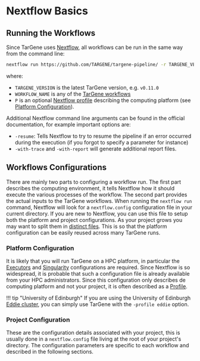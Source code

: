 # Nextflow Basics

## Running the Workflows

Since TarGene uses [Nextflow](https://www.nextflow.io/), all workflows can be run in the same way from the command line:

```bash
nextflow run https://github.com/TARGENE/targene-pipeline/ -r TARGENE_VERSION -entry WORKFLOW_NAME -profile P -resume
```

where:

- `TARGENE_VERSION` is the latest TarGene version, e.g. `v0.11.0`
- `WORKFLOW_NAME` is any of the [TarGene workflows](@ref "Project Configuration")
- `P` is an optional [Nextflow profile](https://www.nextflow.io/docs/latest/config.html) describing the computing platform (see [Platform Configuration](@ref)).

Additional Nextflow command line arguments can be found in the official documentation, for example important options are:

- `-resume`: Tells Nextflow to try to resume the pipeline if an error occurred during the execution (if you forgot to specify a parameter for instance)
- `-with-trace` and `-with-report` will generate additional report files.

## Workflows Configurations

There are mainly two parts to configuring a workflow run. The first part describes the computing environment, it tells Nextflow how it should execute the various processes of the workflow. The second part provides the actual inputs to the TarGene workflows. When running the `nextflow run` command, Nextflow will look for a `nextflow.config` configuration file in your current directory. If you are new to Nextflow, you can use this file to setup both the platform and project configurations. As your project grows you may want to split them in [distinct files](https://www.nextflow.io/docs/latest/config.html#configuration). This is so that the platform configuration can be easily reused across many TarGene runs.

### Platform Configuration

It is likely that you will run TarGene on a HPC platform, in particular the [Executors](https://www.nextflow.io/docs/latest/executor.html) and [Singularity](https://www.nextflow.io/docs/latest/container.html#singularity) configurations are required. Since Nextflow is so widespread, it is probable that such a configuration file is already available from your HPC administrators. Since this configuration only describes de computing platform and not your project, it is often described as a [Profile](https://www.nextflow.io/docs/latest/config.html#config-profiles).

!!! tip "University of Edinburgh"
    If you are using the University of Edinburgh [Eddie cluster](https://www.ed.ac.uk/information-services/research-support/research-computing/ecdf/high-performance-computing), you can simply use TarGene with the `-profile eddie` option.

### Project Configuration

These are the configuration details associated with your project, this is usually done in a `nextflow.config` file living at the root of your project's directory. The configuration parameters are specific to each workflow and described in the following sections.

